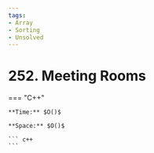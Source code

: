 ```yaml
---
tags:
- Array
- Sorting
- Unsolved
---
```



# 252. Meeting Rooms

=== "C++"

    **Time:** $O()$

    **Space:** $O()$

    ``` c++
    ```